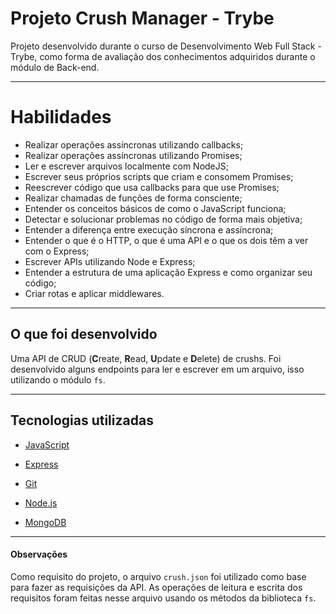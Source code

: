 # Projeto Crush Manager - Trybe

Projeto desenvolvido durante o curso de Desenvolvimento Web Full Stack - Trybe, como forma de avaliação dos conhecimentos adquiridos durante o módulo de Back-end.

---

# Habilidades

- Realizar operações assíncronas utilizando callbacks;
- Realizar operações assíncronas utilizando Promises;
- Ler e escrever arquivos localmente com NodeJS;
- Escrever seus próprios scripts que criam e consomem Promises;
- Reescrever código que usa callbacks para que use Promises;
- Realizar chamadas de funções de forma consciente;
- Entender os conceitos básicos de como o JavaScript funciona;
- Detectar e solucionar problemas no código de forma mais objetiva;
- Entender a diferença entre execução síncrona e assíncrona;
- Entender o que é o HTTP, o que é uma API e o que os dois têm a ver com o Express;
- Escrever APIs utilizando Node e Express;
- Entender a estrutura de uma aplicação Express e como organizar seu código;
- Criar rotas e aplicar middlewares.
---

## O que foi desenvolvido

Uma API de CRUD (**C**reate, **R**ead, **U**pdate e **D**elete) de crushs. Foi desenvolvido alguns endpoints para ler e escrever em um arquivo, isso utilizando o módulo `fs`.

---

## Tecnologias utilizadas

- [JavaScript](https://developer.mozilla.org/en-US/docs/Web/JavaScript)

- [Express](https://expressjs.com/pt-br/)

- [Git](https://git-scm.com/)

- [Node.js](https://nodejs.org/en/)

- [MongoDB](https://www.mongodb.com/)

---

#### Observações

Como requisito do projeto, o arquivo `crush.json` foi utilizado como base para fazer as requisições da API. As operações de leitura e escrita dos requisitos foram feitas nesse arquivo usando os métodos da biblioteca `fs`.
